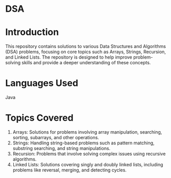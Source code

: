 # DSA

# Introduction
This repository contains solutions to various Data Structures and Algorithms (DSA) problems, focusing on core topics such as Arrays, Strings, Recursion, and Linked Lists. The repository is designed to help improve problem-solving skills and provide a deeper understanding of these concepts.

# Languages Used
Java

# Topics Covered
1) Arrays: Solutions for problems involving array manipulation, searching, sorting, subarrays, and other operations.
2) Strings: Handling string-based problems such as pattern matching, substring searching, and string manipulations.
3) Recursion: Problems that involve solving complex issues using recursive algorithms.
4) Linked Lists: Solutions covering singly and doubly linked lists, including problems like reversal, merging, and detecting cycles.
